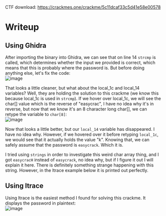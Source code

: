 CTF download: https://crackmes.one/crackme/5c11dcaf33c5d41e58e00578

# Writeup

## Using Ghidra
After importing the binary into Ghidra, we can see that on line 14 `strcmp` is called, which determines whether the input we provided is correct, which means that this is probably where the password is. But before doing anything else, let's fix the code:\
![image](https://github.com/XiovV/reverse_engineering/assets/20326947/c6ce1e71-4c21-4db9-a7a3-133a1f07d5b2)

That looks a little cleaner, but what about the local_1c and local_14 variables? Well, they are holding the solution to this crackme (we know this because local_1c is used in `strcmp`). If we hover over local_1c, we will see the char[] value which is the reverse of "easycrac", I have no idea why it's in reverse, but now that we know it's an 8 character long char[], we can retype the variable to `char[8]`: \
![image](https://github.com/XiovV/reverse_engineering/assets/20326947/f9be75a3-1693-4755-9244-f91c3f4ebf22)

Now that looks a little better, but our `local_14` variable has disappeared. I have no idea why. However, if we hovered over it before retyping `local_1c`, we would see that it actually holds the value "k". Knowing that, we can safely assume that the password is `easycrack`. Which it is.

I tried using `strings` in order to investigate this weird char array thing, and I got `easycracH` instead of `easycrack`, no idea why, but if I figure it out I will explain it here. There is definitely something strange happening with this string. However, in the ltrace example below it is printed out perfectly.

## Using ltrace
Using ltrace is the easiest method I found for solving this crackme. It displays the password in plaintext:\
![image](https://github.com/XiovV/reverse_engineering/assets/20326947/35b0e01a-792f-4ddc-aa17-f32e800e8cb2)
